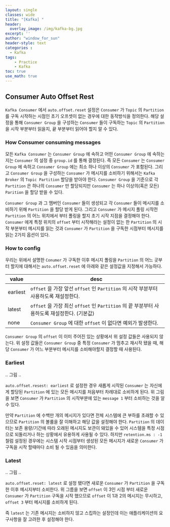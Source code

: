 ```yaml
--- 
layout: single
classes: wide
title: "[Kafka] "
header:
  overlay_image: /img/kafka-bg.jpg
excerpt: ''
author: "window_for_sun"
header-style: text
categories :
  - Kafka
tags:
    - Practice
    - Kafka
toc: true
use_math: true
---  
```


## Consumer Auto Offset Rest
`Kafka Consumer` 에서 `auto.offset.reset` 설정은 
`Consumer` 가 `Topic` 의 `Partition` 를 구독 시작하는 시점인 초기 오프셋이 없는 경우에 대한 동작방식을 정의한다. 
해당 설정을 통해 `Consumer Group` 을 구성하는 `Consumer` 들이 구독하는 `Topic` 의 `Partition` 을 시작 부분부터 읽을지, 
끝 부분부터 읽어야 할지 알 수 있다.  

### How Consumer consuming messages
모든 `Kafka Consumer` 는 `Consumer Group` 에 속하고 
어떤 `Consumer Group` 에 속하는지는 `Consumer` 의 설정 중 `group.id` 를 통해 결정된다. 
즉 모든 `Consumer` 는 `Consumer Group` 에 속하고 `Consumer Group` 에는 최소 하나 이상의 `Consumer` 가 포함된다. 
그리고 `Consumer Group` 을 구성하는 `Consumer` 가 메시지를 소비하기 위해서는 `Kafka Broker` 의 `Topic Partition` 할당을 받아야 한다. 
`Consumer Group` 을 기준으로 각 `Partition` 은 하나의 `Consumer` 만 할당되지만 `Consumer` 는 하나 이상의(혹은 모든) `Parition` 을 할당 받을 수 있다. 

`Consumer Group` 과 그 멤버인 `Consumer` 들이 생성되고 각 `Consumer` 들이 메시지를 소비하기 위해 `Partition` 을 할당 받게 된다. 
그리고 `Consumer` 가 메시지 폴링 시작전 `Partition` 의 어느 위치에서 부터 폴링을 할지 초기 시작 지점을 결정해야 한다. 
`Consumer` 에게 특정 위치의 `offset` 부터 시작해라는 설정이 없는 한 `Partition` 의 시작 부분부터 메시지를 읽는 것과 
`Consumer` 가 `Partition` 을 구독한 시점부터 메시지를 읽는 2가지 옵션이 있다.  

### How to config
우리는 위에서 설명한 `Conumer` 가 구독한 이후 메시지 폴링을 `Partition` 의 어느 곳부터 할지에 대해서는 
`auto.offset.reset` 에 아래와 같은 설정값을 지정해서 가능하다.  

value|desc
---|---
earliest|`offset` 을 가장 앞선 `offset` 인 `Partition` 의 시작 부분부터 사용하도록 재설정한다. 
latest|`offset` 을 가장 최신 `offset` 인 `Partition` 의 끝 부분부터 사용하도록 재설정한다. (기본값)
none|`Consumer Group` 에 대한 `offset` 이 없다면 예외가 발생한다. 

`Consumer Group` 의 `offset` 이 이미 주어진 있는 상황에서 위 설정 값들은 사용되지 않는다. 
위 설정 값들은 `Consumer Group` 중 특정 `Consumer` 가 멈추고 재시작 됐을 때, 
해당 `Consumer` 가 어느 부분부터 메시지를 소비해야할지 결정할 때 사용된다.  

### Earliest

.. 그림 ..

`auto.offset.resest: earliest` 로 설정한 경우 새롭게 시작된 `Consumer` 는 
자신에게 할당된 `Partition` 에 있는 모든 메시지를 처음부터 차례대로 소비하게 된다. 
위 그림을 보면 `Consumer` 가  `Partition` 의 시작부분에 있는 `message 1` 부터 소비하는 것을 알 수 있다.  

만약 `Partition` 에 수백만 개의 메시지가 있다면 전체 시스템에 큰 부하를 초래할 수 있으므로 `Partition` 의 볼륨을 잘 이해하고 해당 값을 설정해야 한다. 
`Partition` 의 데이터는 보존 용량/기간에 따라 오래된 메시지도 보관이 돼있을 수 있어 시스템을 특정 시점으로 되돌리거나 하는 상황에서 유용하게 사용될 수 있다. 
하지만 `retention.ms : -1` 철럼 설정된 경우에는 시스템 시작 시점부터 생성된 모든 메시지가 새로운 `Consumer` 가 구독을 시작 할때마다 소비 될 수 있음을 의미한다.  


### Latest

.. 그림 ..

`auto.offset.reset: latest` 로 설정 됐다면 새로운 `Consumer` 가 `Partition` 을 구독 한 이후 메시지부터 소비한다. 
위 그름을 보면 `offset` 이 3인 시점 부터 새로운 `Consumer` 가 `Partition` 구독을 시작 했으므로 `offset` 이 1과 2의 메시지는 무시하고, 
`offset 3` 부터 메시지를 소비하게 된다.  

즉 `latest` 는 기존 메시지는 소비하지 않고 스킵하는 설정인데 이는 애플리케이션의 요구사항을 잘 고려한 후 설정해야 한다.  

